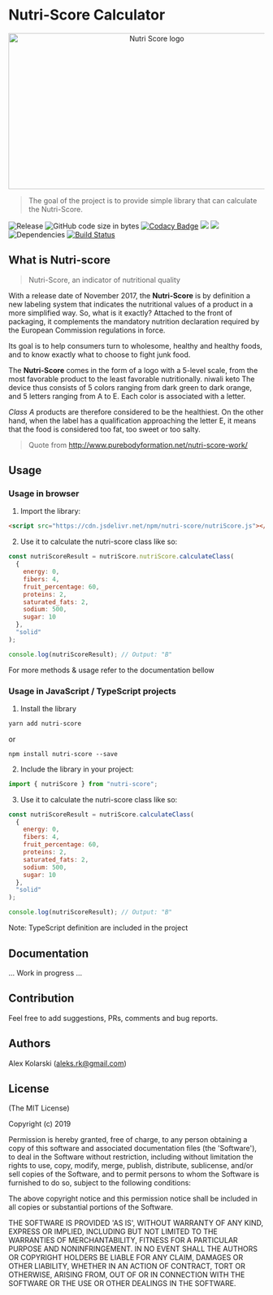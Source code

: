 # Nutri-Score Calculator

<p align="center">
  <img width="568" height="307" src="https://github.com/food-nutrients/nutri-score/raw/master/assets/images/nutri-score-logo.png" alt="Nutri Score logo">
</p>

> The goal of the project is to provide simple library that can calculate the Nutri-Score.

![Release](https://img.shields.io/github/release/food-nutrients/nutri-score.svg) ![GitHub code size in bytes](https://img.shields.io/github/languages/code-size/food-nutrients/nutri-score.svg) [![Codacy Badge](https://api.codacy.com/project/badge/Grade/1215d67606784c51be6e00b5c277c8ea)](https://www.codacy.com/app/kolarski/nutri-score?utm_source=github.com&utm_medium=referral&utm_content=food-nutrients/nutri-score&utm_campaign=Badge_Grade) <a href="https://codeclimate.com/github/food-nutrients/nutri-score/maintainability"><img src="https://api.codeclimate.com/v1/badges/9aa2c2c7ac55eea0c049/maintainability" /></a> <a href="https://codeclimate.com/github/food-nutrients/nutri-score/test_coverage"><img src="https://api.codeclimate.com/v1/badges/9aa2c2c7ac55eea0c049/test_coverage" /></a> ![Dependencies](https://img.shields.io/david/food-nutrients/nutri-score.svg) [![Build Status](https://travis-ci.org/food-nutrients/nutri-score.svg?branch=master)](https://travis-ci.org/food-nutrients/nutri-score)

## What is Nutri-score

> Nutri-Score, an indicator of nutritional quality

With a release date of November 2017, the **Nutri-Score** is by definition a new labeling system that indicates the nutritional values ​​of a product in a more simplified way. So, what is it exactly? Attached to the front of packaging, it complements the mandatory nutrition declaration required by the European Commission regulations in force.

Its goal is to help consumers turn to wholesome, healthy and healthy foods, and to know exactly what to choose to fight junk food.

The **Nutri-Score** comes in the form of a logo with a 5-level scale, from the most favorable product to the least favorable nutritionally. niwali keto The device thus consists of 5 colors ranging from dark green to dark orange, and 5 letters ranging from A to E. Each color is associated with a letter.

_Class A_ products are therefore considered to be the healthiest. On the other hand, when the label has a qualification approaching the letter E, it means that the food is considered too fat, too sweet or too salty.

> Quote from <http://www.purebodyformation.net/nutri-score-work/>

## Usage

### Usage in browser

1. Import the library:

```html
<script src="https://cdn.jsdelivr.net/npm/nutri-score/nutriScore.js"></script>
```

2. Use it to calculate the nutri-score class like so:

```js
const nutriScoreResult = nutriScore.nutriScore.calculateClass(
  {
    energy: 0,
    fibers: 4,
    fruit_percentage: 60,
    proteins: 2,
    saturated_fats: 2,
    sodium: 500,
    sugar: 10
  },
  "solid"
);

console.log(nutriScoreResult); // Output: "B"
```

For more methods & usage refer to the documentation bellow

### Usage in JavaScript / TypeScript projects

1. Install the library

```bash
yarn add nutri-score
```

or

```
npm install nutri-score --save
```

2. Include the library in your project:

```js
import { nutriScore } from "nutri-score";
```

3. Use it to calculate the nutri-score class like so:

```js
const nutriScoreResult = nutriScore.calculateClass(
  {
    energy: 0,
    fibers: 4,
    fruit_percentage: 60,
    proteins: 2,
    saturated_fats: 2,
    sodium: 500,
    sugar: 10
  },
  "solid"
);

console.log(nutriScoreResult); // Output: "B"
```

Note: TypeScript definition are included in the project

## Documentation

... Work in progress ...

## Contribution

Feel free to add suggestions, PRs, comments and bug reports.

## Authors

Alex Kolarski (aleks.rk@gmail.com)

## License

(The MIT License)

Copyright (c) 2019

Permission is hereby granted, free of charge, to any person obtaining
a copy of this software and associated documentation files (the
'Software'), to deal in the Software without restriction, including
without limitation the rights to use, copy, modify, merge, publish,
distribute, sublicense, and/or sell copies of the Software, and to
permit persons to whom the Software is furnished to do so, subject to
the following conditions:

The above copyright notice and this permission notice shall be
included in all copies or substantial portions of the Software.

THE SOFTWARE IS PROVIDED 'AS IS', WITHOUT WARRANTY OF ANY KIND,
EXPRESS OR IMPLIED, INCLUDING BUT NOT LIMITED TO THE WARRANTIES OF
MERCHANTABILITY, FITNESS FOR A PARTICULAR PURPOSE AND NONINFRINGEMENT.
IN NO EVENT SHALL THE AUTHORS OR COPYRIGHT HOLDERS BE LIABLE FOR ANY
CLAIM, DAMAGES OR OTHER LIABILITY, WHETHER IN AN ACTION OF CONTRACT,
TORT OR OTHERWISE, ARISING FROM, OUT OF OR IN CONNECTION WITH THE
SOFTWARE OR THE USE OR OTHER DEALINGS IN THE SOFTWARE.
